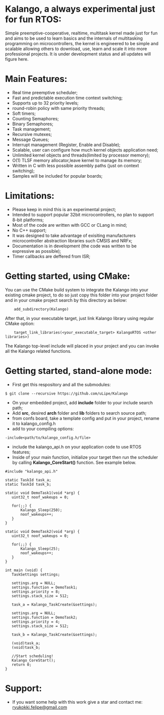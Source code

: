 # Kalango, a always experimental just for fun RTOS:
Simple preemptive-cooperative, realtime, multitask kernel made just for fun and aims to be used
to learn basics and the internals of multitasking programming on microcontrollers, the kernel
is engineered to be simple and scalable allowing others to download, use, learn and scale it
into more professional projects. It is under development status and all updates will
figure here.

# Main Features:
- Real time preemptive scheduler;
- Fast and predictable execution time context switching;
- Supports up to 32 priority levels;
- round-robin policy with same priority threads;
- Soft timers;
- Counting Semaphores;
- Binary Semaphores;
- Task management;
- Recursive mutexes;
- Message Queues;
- Interrupt management (Register, Enable and Disable);
- Scalable, user can configure how much kernel objects application need;
- Unlimited kernel objects and threads(limited by processor memory);
- O(1) TLSF memory allocator,leave kernel to manage its memory;
- Written in C with less possible assembly paths (just on context switching);
- Samples will be included for popular boards;

# Limitations:
- Please keep in mind this is an experimental project;
- Intended to support popular 32bit microcontrollers, no plan to support 8-bit platforms;
- Most of the code are written with GCC or CLang in mind;
- No C++ support;
- It was designed to take advantage of exisiting manufacturers microcontroller abstraction libraries
such CMSIS and NRFx;
- Documentation is in development (the code was written to be expressive as possible);
- Timer callbacks are deffered from ISR;

# Getting started, using CMake:
You can use the CMake build system to integrate the Kalango into your existing cmake project, 
to do so just copy this folder into your project folder and in your cmake project search by this directory
as below:

```
    add_subdirectory(Kalango)
```

After that, in your executable target, just link Kalango library using regular CMake option:

```
    target_link_libraries(<your_executable_target> KalangoRTOS <other libraries>)
```

The Kalango top-level include will placed in your project and you can invoke all the Kalango related
functions.

# Getting started, stand-alone mode:
- First get this respository and all the submodules:
 ```
 $ git clone --recursive https://github.com/uLipe/Kalango
 ```

- On your embedded project, add <b>include</b> folder to your include search path;
- Add <b>src</b>, desired <b>arch</b> folder and <b>lib</b> folders to search source path;
- from confs board, take a template config and put in your project, rename it to kalango_config.h
- add to your compiling options:

 ```
 -include<path/to/kalango_config.h/file>
 ```

- include the kalango_api.h on your application code to use RTOS features;
- Inside of your main function, initialize your target then run the scheduler by calling
  <b>Kalango_CoreStart()</b> function. See example below.
 
 ```
#include "kalango_api.h"

static TaskId task_a; 
static TaskId task_b; 

static void DemoTask1(void *arg) {
    uint32_t noof_wakeups = 0;
    
    for(;;) {
        Kalango_Sleep(250);
        noof_wakeups++;
    }
}

static void DemoTask2(void *arg) {
    uint32_t noof_wakeups = 0;

    for(;;) {
        Kalango_Sleep(25);
        noof_wakeups++;
    }
}

int main (void) {
    TaskSettings settings;

    settings.arg = NULL;
    settings.function = DemoTask1;
    settings.priority = 8;
    settings.stack_size = 512;

    task_a = Kalango_TaskCreate(&settings);
    
    settings.arg = NULL;
    settings.function = DemoTask2;
    settings.priority = 4;
    settings.stack_size = 512;

    task_b = Kalango_TaskCreate(&settings);

    (void)task_a;
    (void)task_b;

    //Start scheduling!
    Kalango_CoreStart();
    return 0;
}

```

# Support:
- If you want some help with this work give a star and contact me: ryukokki.felipe@gmail.com




